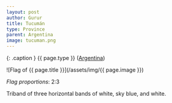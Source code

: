 ```yaml
---
layout: post
author: Gurur
title: Tucumán
type: Province
parent: Argentina
image: tucuman.png
---
```

{: .caption }
{{ page.type }} ([Argentina](/2019/03/11/argentina.html))

![Flag of {{ page.title }}](/assets/img/{{ page.image }})

*Flag proportions*: 2:3

Triband of three horizontal bands of white, sky blue, and white. 